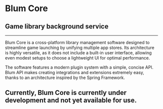 # Blum Core
## Game library background service

---

Blum Core is a cross-platform library management software designed to streamline game launching by unifying multiple app stores. Its architecture is highly versatile, as it does not include a built-in user interface, allowing even modest setups to choose a lightweight UI for optimal performance.

The software features a modern plugin system with a simple, concise API. Blum API makes creating integrations and extensions extremely easy, thanks to an architecture inspired by the Spring Framework.

## Currently, Blum Core is currently under development and not yet available for use.